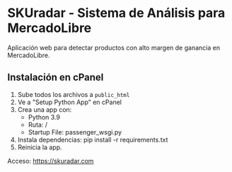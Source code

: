 # SKUradar - Sistema de Análisis para MercadoLibre

Aplicación web para detectar productos con alto margen de ganancia en MercadoLibre.

## Instalación en cPanel
1. Sube todos los archivos a `public_html`
2. Ve a "Setup Python App" en cPanel
3. Crea una app con:
   - Python 3.9
   - Ruta: /
   - Startup File: passenger_wsgi.py
4. Instala dependencias: pip install -r requirements.txt
5. Reinicia la app.

Acceso: https://skuradar.com